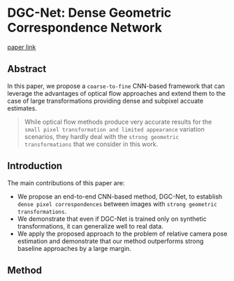 
# DGC-Net: Dense Geometric Correspondence Network

[paper link](https://arxiv.org/pdf/1810.08393.pdf)

## Abstract

In this paper, we propose a `coarse-to-fine` CNN-based framework that can leverage the advantages of
optical flow approaches and extend them to the case of large transformations providing dense and subpixel
accuate estimates.

> While optical flow methods produce very accurate results for the `small pixel transformation and limited appearance`
> variation scenarios, they hardly deal with the `strong geometric transformations` that we consider in this work.

## Introduction

The main contributions of this paper are:
* We propose an end-to-end CNN-based method, DGC-Net, to establish `dense pixel correspondences` between images with
`strong geometric transformations`.
* We demonstrate that even if DGC-Net is trained only on synthetic transformations, it can generalize well to real data.
* We apply the proposed approach to the problem of relative camera pose estimation and demonstrate that our method outperforms
strong baseline approaches by a large margin.

## Method

